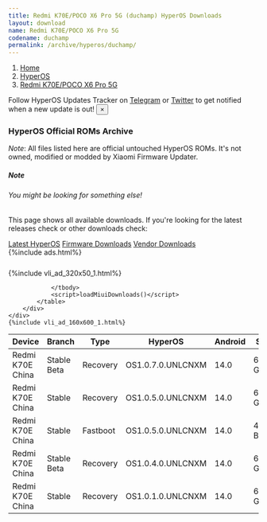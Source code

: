 ```yaml
---
title: Redmi K70E/POCO X6 Pro 5G (duchamp) HyperOS Downloads
layout: download
name: Redmi K70E/POCO X6 Pro 5G
codename: duchamp
permalink: /archive/hyperos/duchamp/
---
```

<nav aria-label="breadcrumb">
    <ol class="breadcrumb">
        <li class="breadcrumb-item"><a href="/">Home</a></li>
        <li class="breadcrumb-item"><a href="/hyperos/">HyperOS</a></li>
        <li class="breadcrumb-item active" aria-current="page"><a href="/hyperos/duchamp/">Redmi K70E/POCO X6 Pro 5G</a></li>
    </ol>
</nav>
<div class="alert alert-primary alert-dismissible fade show" role="alert">
    Follow HyperOS Updates Tracker on <a href="https://t.me/MIUIUpdatesTracker" class="alert-link">Telegram</a>
     or <a href="https://twitter.com/MiFwUpdater" class="alert-link">Twitter</a> to get notified when a new update is out!
    <button type="button" class="close" data-dismiss="alert" aria-label="Close">
        <span aria-hidden="true">&times;</span>
    </button>
</div>

### HyperOS Official ROMs Archive
*Note*: All files listed here are official untouched HyperOS ROMs. It's not owned, modified or modded by Xiaomi Firmware Updater.
<div class="card">
  <div class="card-body">
    <h5 class="card-title">Note</h5>
    <h6 class="card-subtitle mb-2 text-muted">You might be looking for something else!</h6>
    <p class="card-text">This page shows all available downloads.
     If you're looking for the latest releases check or other downloads check:</p>
    <a href="/hyperos/duchamp/" class="card-link">Latest HyperOS</a>
    <a href="/firmware/duchamp/" class="card-link">Firmware Downloads</a>
    <a href="/vendor/duchamp/" class="card-link">Vendor Downloads</a>
  </div>
</div>
{%include ads.html%}
<div class="row justify-content-center">
    <div class="col-10">
        <div class="table-responsive-md" style="margin-top: 25px;">
            {%include vli_ad_320x50_1.html%}
            <table id="miui" class="display dt-responsive nowrap compact table table-striped table-hover table-sm">
                <thead class="thead-dark">
                    <tr>
                        <th data-ref="device">Device</th>
                        <th data-ref="branch">Branch</th>
                        <th data-ref="type">Type</th>
                        <th data-ref="miui">HyperOS</th>
                        <th data-ref="android">Android</th>
                        <th data-ref="size">Size</th>
                        <th data-ref="size">Date</th>
                        <th data-ref="link">Link</th>
                    </tr>
                </thead>
                <tbody>
                <tr><td>Redmi K70E China</td><td>Stable Beta</td><td>Recovery</td><td>OS1.0.7.0.UNLCNXM</td><td>14.0</td><td>6.3 GB</td><td>2023-12-11</td><td><a href="/hyperos/duchamp/stable beta/OS1.0.7.0.UNLCNXM/">Download</a></td></tr>
<tr><td>Redmi K70E China</td><td>Stable</td><td>Recovery</td><td>OS1.0.5.0.UNLCNXM</td><td>14.0</td><td>6.3 GB</td><td>2023-12-03</td><td><a href="/hyperos/duchamp/stable/OS1.0.5.0.UNLCNXM/">Download</a></td></tr>
<tr><td>Redmi K70E China</td><td>Stable</td><td>Fastboot</td><td>OS1.0.5.0.UNLCNXM</td><td>14.0</td><td>448 Bytes</td><td>None</td><td><a href="/hyperos/duchamp/stable/OS1.0.5.0.UNLCNXM/">Download</a></td></tr>
<tr><td>Redmi K70E China</td><td>Stable Beta</td><td>Recovery</td><td>OS1.0.4.0.UNLCNXM</td><td>14.0</td><td>6.3 GB</td><td>2023-11-30</td><td><a href="/hyperos/duchamp/stable beta/OS1.0.4.0.UNLCNXM/">Download</a></td></tr>
<tr><td>Redmi K70E China</td><td>Stable</td><td>Recovery</td><td>OS1.0.1.0.UNLCNXM</td><td>14.0</td><td>6.4 GB</td><td>2023-11-30</td><td><a href="/hyperos/duchamp/stable/OS1.0.1.0.UNLCNXM/">Download</a></td></tr>

                </tbody>
                <script>loadMiuiDownloads()</script>
            </table>
        </div>
    </div>
    {%include vli_ad_160x600_1.html%}
</div>
